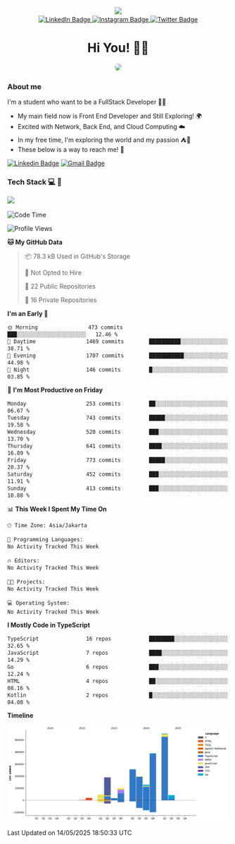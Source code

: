 <div>
  <div id="header" align="center">
      <img src="https://media.giphy.com/media/nFLW7PNGgN3lI68rdv/giphy.gif" width="100"/>
      <div id="badges" style="margin-bottom:20px">
        <a href="https://www.linkedin.com/in/daffaputranarendra/">
          <img src="https://img.shields.io/badge/LinkedIn-blue?style=for-the-badge&logo=linkedin&logoColor=white" alt="LinkedIn Badge"/>
        </a>
        <a href="https://www.instagram.com/daffadon_/">
          <img src="https://img.shields.io/badge/Instagram-E4405F?style=for-the-badge&logo=instagram&logoColor=white" alt="Instagram Badge"/>
        </a>
        <a href="https://twitter.com/daffadon_">
          <img src="https://img.shields.io/badge/Twitter-blue?style=for-the-badge&logo=twitter&logoColor=white" alt="Twitter Badge"/>
        </a>
      </div>
    <h1>Hi You! 🙌🙌</h1>
    <img src="https://media.giphy.com/media/rJsMvyk7AHHiW9qKLM/giphy.gif" height=200 style="border-radius:10px" />
  </div>
</div>

### About me

I'm a student who want to be a FullStack Developer 🧑‍💻

- My main field now is Front End Developer and Still Exploring! 🌍
- Excited with Network, Back End, and Cloud Computing ☁️
- In my free time, I'm exploring the world and my passion ⛺🍵
- These below is a way to reach me! 🏃

[![Linkedin Badge](https://skillicons.dev/icons?i=linkedin)](https://www.linkedin.com/in/daffaputranarendra/)
[![Gmail Badge](https://skillicons.dev/icons?i=gmail)](https://mail.google.com/mail/?view=cm&fs=1&to=daffaputranarendra9@gmail.com)

### Tech Stack 💻 📘

<img src="https://skillicons.dev/icons?i=java,html,css,javascript,typescript,golang,react,next,express,vite,tailwind,mui,prisma,mongodb,mysql,firebase,jest,git,jenkins,docker,kubernetes,github,postman,prometheus,grafana,gcp,vscode,arch,&perline=9"/>

<!--START_SECTION:waka-->
![Code Time](http://img.shields.io/badge/Code%20Time-0%20secs-blue)

![Profile Views](http://img.shields.io/badge/Profile%20Views-0-blue)

**🐱 My GitHub Data** 

> 📦 78.3 kB Used in GitHub's Storage 
 > 
> 🚫 Not Opted to Hire
 > 
> 📜 22 Public Repositories 
 > 
> 🔑 16 Private Repositories 
 > 
**I'm an Early 🐤** 

```text
🌞 Morning                473 commits         ███░░░░░░░░░░░░░░░░░░░░░░   12.46 % 
🌆 Daytime                1469 commits        ██████████░░░░░░░░░░░░░░░   38.71 % 
🌃 Evening                1707 commits        ███████████░░░░░░░░░░░░░░   44.98 % 
🌙 Night                  146 commits         █░░░░░░░░░░░░░░░░░░░░░░░░   03.85 % 
```
📅 **I'm Most Productive on Friday** 

```text
Monday                   253 commits         ██░░░░░░░░░░░░░░░░░░░░░░░   06.67 % 
Tuesday                  743 commits         █████░░░░░░░░░░░░░░░░░░░░   19.58 % 
Wednesday                520 commits         ███░░░░░░░░░░░░░░░░░░░░░░   13.70 % 
Thursday                 641 commits         ████░░░░░░░░░░░░░░░░░░░░░   16.89 % 
Friday                   773 commits         █████░░░░░░░░░░░░░░░░░░░░   20.37 % 
Saturday                 452 commits         ███░░░░░░░░░░░░░░░░░░░░░░   11.91 % 
Sunday                   413 commits         ███░░░░░░░░░░░░░░░░░░░░░░   10.88 % 
```


📊 **This Week I Spent My Time On** 

```text
🕑︎ Time Zone: Asia/Jakarta

💬 Programming Languages: 
No Activity Tracked This Week

🔥 Editors: 
No Activity Tracked This Week

🐱‍💻 Projects: 
No Activity Tracked This Week

💻 Operating System: 
No Activity Tracked This Week
```

**I Mostly Code in TypeScript** 

```text
TypeScript               16 repos            ████████░░░░░░░░░░░░░░░░░   32.65 % 
JavaScript               7 repos             ████░░░░░░░░░░░░░░░░░░░░░   14.29 % 
Go                       6 repos             ███░░░░░░░░░░░░░░░░░░░░░░   12.24 % 
HTML                     4 repos             ██░░░░░░░░░░░░░░░░░░░░░░░   08.16 % 
Kotlin                   2 repos             █░░░░░░░░░░░░░░░░░░░░░░░░   04.08 % 
```



**Timeline**

![Lines of Code chart](https://raw.githubusercontent.com/Daffadon/Daffadon/main/assets/bar_graph.png)


 Last Updated on 14/05/2025 18:50:33 UTC
<!--END_SECTION:waka-->
